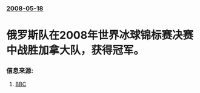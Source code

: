 ### [2008-05-18](/news/2008/05/18/index.md)

##### 
# 俄罗斯队在2008年世界冰球锦标赛决赛中战胜加拿大队，获得冠军。




### 信息来源:

1. [BBC](http://news.bbc.co.uk/sport2/hi/other_sports/ice_hockey/7407619.stm)

